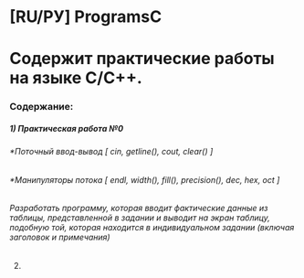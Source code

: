 # [RU/РУ] ProgramsC

# Содержит практические работы на языке С/C++.

### Содержание:

##### 1) Практическая работа №0
###### *Поточный ввод-вывод [ cin, getline(), cout, clear() ]
###### *Манипуляторы потока [ endl, width(), fill(), precision(), dec, hex, oct ] 

###### *Разработать программу, которая вводит фактические данные из таблицы, представленной в задании и выводит на экран таблицу, подобную той, которая находится в индивидуальном задании (включая заголовок и примечания)*
2) 
